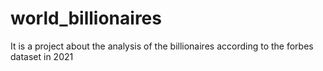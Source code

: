 # world_billionaires
It is a project about the analysis of the billionaires according to the forbes dataset in 2021
